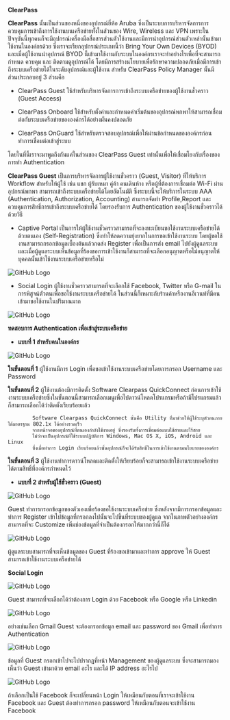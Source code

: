 **ClearPass**

**ClearPass** นั้นเป็นส่วนของหนึ่งของอุปกรณ์ยี่ห้อ Aruba ซึ่งเป็นระบบการบริหารจัดการการควบคุมการเข้าถึงการใช้งานบนเครือข่ายทั้งในส่วนของ Wire, Wireless และ VPN เพราะในปัจจุบันนี้ทุกคนก็จะมีอุปกรณ์เครื่องมือสื่อสารส่วนตัวใช้งานและมีการนำอุปกรณ์ส่วนตัวเหล่านั้นเข้ามาใช้งานในองค์กรด้วย ซึ่งเราจะเรียกอุปกรณ์ประเภทนี้ว่า Bring Your Own Devices (BYOD) และเมื่อผู้ใช้งานนำอุปกรณ์ BYOD นี้เข้ามาใช้งานกับระบบในองค์กรเราจะทำอย่างไรเพื่อที่จะสามารถกำหนด ควบคุม และ ติดตามดูอุปกรณ์ได้ โดยมีการสร้างนโยบายเพื่อรักษาความปลอดภัยเมื่อมีการเข้าถึงระบบเครือข่ายได้ในระดับอุปกรณ์และผู้ใช้งาน สำหรับ ClearPass Policy Manager นั้นมีส่วนประกอบอยู่ 3 ส่วนคือ

* ClearPass Guest ใช้สำหรับบริหารจัดการการเข้าถึงระบบเครือข่ายของผู้ใช้งานชั่วคราว (Guest Access)

* ClearPass Onboard ใช้สำหรับตั้งค่าและกำหนดค่าเริ่มต้นของอุปกรณ์พกพาให้สามารถเชื่อมต่อกับระบบเครือข่ายขององค์กรได้อย่างมั่นคงปลอดภัย

* ClearPass OnGuard ใช้สำหรับตรวจสอบอุปกรณ์เพื่อให้ผ่านข้อกำหนดขององค์กรก่อนทำการเชื่อมต่อเข้าสู่ระบบ

โดยในที่นี้เราจะมาพูดถึงกันแค่ในส่วนของ ClearPass Guest เท่านั้นเพื่อให้เชื่อมโยงกับเรื่องของการทำ Authentication

**ClearPass Guest** เป็นการบริหารจัดการผู้ใช้งานชั่วคราว (Guest, Visitor) ที่ให้บริการ Workflow สำหรับให้ผู้ใช้ เช่น แขก ผู้รับเหมา คู่ค้า คนเดินห้าง หรือผู้ที่ต้องการเชื่อมต่อ Wi-Fi ผ่านอุปกรณ์พกพา สามารถเข้าถึงระบบเครือข่ายได้โดยอัตโนมัติ ซึ่งระบบนี้จะให้บริการในระบบ AAA (Authentication, Authorization, Accounting) สามารถจัดทำ Profile,Report และ ควบคุมการสิทธิ์การเข้าถึงระบบเครือข่ายได้ โดยรองรับการ Authentication ของผู้ใช้งานชั่วคราวได้ด้วยวิธี

* Captive Portal เป็นการให้ผู้ใช้งานชั่วคราวสามารถที่จะลงทะเบียนขอใช้งานระบบเครือข่ายได้ด้วยตนเอง (Self-Registration) ซึ่งทำให้ลดความยุ่งยากในการขอเข้าใช้งานระบบ โดยผู้ขอใช้งานสามารถกรอกข้อมูลเบื้องต้นแล้วกดส่ง Register เพื่อเป็นการส่ง email ไปยังผู้ดูแลระบบ และเมื่อผู้ดูแลระบบเห็นข้อมูลที่ร้องขอการเข้าใช้งานก็สามารถที่จะเลือกอนุญาตหรือไม่อนุญาตให้บุคคลนั้นเข้าใช้งานระบบเครือข่ายหรือไม่

![GitHub Logo](pic/Regist.jpg)

* Social Login ผู้ใช้งานชั่วคราวสามารถที่จะเลือกใช้ Facebook, Twitter หรือ G-mail ในการพิสูจน์ตัวตนเพื่อขอใช้งานระบบเครือข่ายได้ ในส่วนนี้ก็เหมาะกับร้านค้าหรืองานอีเวนท์ที่มีคนเข้ามาขอใช้งานในปริมาณมาก

![GitHub Logo](pic/social.jpg)

**ทดสอบการ Authentication เพื่อเข้าสู่ระบบเครือข่าย**

* **แบบที่ 1 สำหรับคนในองค์กร**

![GitHub Logo](pic/BYOD.jpg)

**ในขั้นตอนที่ 1** ผู้ใช้งานมีการ Login เพื่อขอเข้าใช้งานระบบเครือข่ายโดยการกรอก Username และ Password

**ในขั้นตอนที่ 2** ผู้ใช้งานต้องมีการติดตั้ง Software Clearpass QuickConnect ก่อนการเข้าใช้งานระบบเครือข่ายซึ่งในขั้นตอนนี้สามารถเลือกเมนูเพื่อไปดาวน์โหลดโปรแกรมหรือถ้ามีโปรแกรมแล้วก็สามารถเลือกได้ว่าติดตั้งเรียบร้อยแล้ว

            Software Clearpass QuickConnect นั้นคือ Utility ที่มาช่วยให้ผู้ใช้ระบุตัวตนภายใต้มาตรฐาน 802.1x ได้อย่างรวดเร็ว
            จากหน้าจอของอุปกรณ์ที่ตนเองกำลังใช้งานอยู่ ซึ่งรองรับทั้งการเชื่อมต่อแบบใช้สายและไร้สาย 
            ไม่ว่าจะเป็นอุปกรณ์ที่ใช้ระบบปฏิบัติการ Windows, Mac OS X, iOS, Android และ Linux 
            ซึ่งเมื่อทำการ Login เรียบร้อยแล้วนั้นอุปกรณ์ก็จะได้รับสิทธิ์ในการเข้าใช้งานตามนโยบายขององค์กร
           
 **ในขั้นตอนที่ 3** ผู้ใช้งานทำการดาวน์โหลดและติดตั้งให้เรียบร้อยก็จะสามารถเข้าใช้งานระบบเครือข่ายได้ตามสิทธิ์ที่องค์กรกำหนดไว้      
 
 * **แบบที่ 2 สำหรับผู้ใช้ชั่วคราว (Guest)**
 
 ![GitHub Logo](pic/guest1.jpg)
 
 Guest ทำการกรอกข้อมูลของตัวเองเพื่อร้องขอใช้งานระบบเครือข่าย ซึ่งหลังจากมีการกรอกข้อมูลและทำการ Register เข้าไปข้อมูลที่กรอกลงไปนั้นจะไปขึ้นที่ระบบของผู้ดูแล
 จากในภาพตัวอย่างองค์กรสามารถที่จะ Customize เพิ่มช่องข้อมูลที่จำเป็นต้องกรอกให้มากกว่านี้ก็ได้
 
 ![GitHub Logo](pic/guest2.jpg)
 
 ผู้ดูแลระบบสามารถที่จะเห็นข้อมูลของ Guest ที่ร้องขอเข้ามาและทำการ approve ให้ Guest สามารถเข้าใช้งานระบบเครือข่ายได้
 
 **Social Login**
 
 ![GitHub Logo](pic/guest3.jpg)
 
 Guest สามารถที่จะเลือกได้ว่าต้องการ Login ด้วย Facebook หรือ Google หรือ Linkedin
 
 ![GitHub Logo](pic/gmail.jpg)
 
 อย่างเช่นเลือก Gmail Guest จะต้องกรอกข้อมูล email และ password ของ Gmail เพื่อทำการ Authentication 
 
 ![GitHub Logo](pic/gmail2.jpg)
 
 ข้อมูลที่ Guest กรอกเข้าไปจะไปปรากฏที่หน้า Management ของผู้ดูแลระบบ ซึ่งจะสามารถมองเห็นว่า Guest เข้ามาด้วย email อะไร และได้ IP address อะไรไป
 
 ![GitHub Logo](pic/face.jpg)
 
 ถ้าเลือกเป็นใช้ Facebook ก็จะเปลี่ยนหน้า Login ให้เหมือนกับตอนที่เราจะเข้าใช้งาน Facebook และ Guest ต้องทำการกรอก password ให้เหมือนกับตอนจะเข้าใช้งาน Facebook
 
 
 
